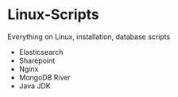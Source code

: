 # Linux-Scripts
Everything on Linux, installation, database scripts

- Elasticsearch
- Sharepoint
- Nginx
- MongoDB River
- Java JDK
